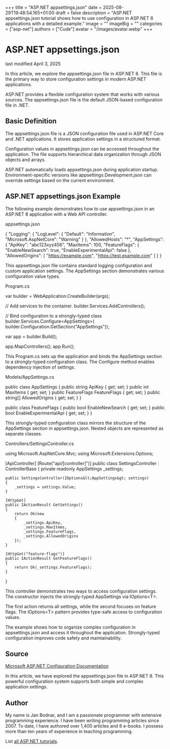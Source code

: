 +++
title = "ASP.NET appsettings.json"
date = 2025-08-29T19:48:54.165+01:00
draft = false
description = "ASP.NET appsettings.json tutorial shows how to use configuration in ASP.NET 8 applications with a detailed example."
image = ""
imageBig = ""
categories = ["asp-net"]
authors = ["Cude"]
avatar = "/images/avatar.webp"
+++

# ASP.NET appsettings.json

last modified April 3, 2025

In this article, we explore the appsettings.json file in ASP.NET 8. This file is
the primary way to store configuration settings in modern ASP.NET applications.

ASP.NET provides a flexible configuration system that works with various sources.
The appsettings.json file is the default JSON-based configuration file in .NET.

## Basic Definition

The appsettings.json file is a JSON configuration file used in ASP.NET Core and
.NET applications. It stores application settings in a structured format.

Configuration values in appsettings.json can be accessed throughout the
application. The file supports hierarchical data organization through JSON
objects and arrays.

ASP.NET automatically loads appsettings.json during application startup.
Environment-specific versions like appsettings.Development.json can override
settings based on the current environment.

## ASP.NET appsettings.json Example

The following example demonstrates how to use appsettings.json in an ASP.NET 8
application with a Web API controller.

appsettings.json
  

{
  "Logging": {
    "LogLevel": {
      "Default": "Information",
      "Microsoft.AspNetCore": "Warning"
    }
  },
  "AllowedHosts": "*",
  "AppSettings": {
    "ApiKey": "abc123xyz456",
    "MaxItems": 100,
    "FeatureFlags": {
      "EnableNewSearch": true,
      "EnableExperimentalApi": false
    },
    "AllowedOrigins": [
      "https://example.com",
      "https://test.example.com"
    ]
  }
}

This appsettings.json file contains standard logging configuration and custom
application settings. The AppSettings section demonstrates various
configuration value types.

Program.cs
  

var builder = WebApplication.CreateBuilder(args);

// Add services to the container.
builder.Services.AddControllers();

// Bind configuration to a strongly-typed class
builder.Services.Configure&lt;AppSettings&gt;(
    builder.Configuration.GetSection("AppSettings"));

var app = builder.Build();

app.MapControllers();
app.Run();

This Program.cs sets up the application and binds the AppSettings section to a
strongly-typed configuration class. The Configure method enables
dependency injection of settings.

Models/AppSettings.cs
  

public class AppSettings
{
    public string ApiKey { get; set; }
    public int MaxItems { get; set; }
    public FeatureFlags FeatureFlags { get; set; }
    public string[] AllowedOrigins { get; set; }
}

public class FeatureFlags
{
    public bool EnableNewSearch { get; set; }
    public bool EnableExperimentalApi { get; set; }
}

This strongly-typed configuration class mirrors the structure of the AppSettings
section in appsettings.json. Nested objects are represented as separate classes.

Controllers/SettingsController.cs
  

using Microsoft.AspNetCore.Mvc;
using Microsoft.Extensions.Options;

[ApiController]
[Route("api/[controller]")]
public class SettingsController : ControllerBase
{
    private readonly AppSettings _settings;

    public SettingsController(IOptions&lt;AppSettings&gt; settings)
    {
        _settings = settings.Value;
    }

    [HttpGet]
    public IActionResult GetSettings()
    {
        return Ok(new
        {
            _settings.ApiKey,
            _settings.MaxItems,
            _settings.FeatureFlags,
            _settings.AllowedOrigins
        });
    }

    [HttpGet("feature-flags")]
    public IActionResult GetFeatureFlags()
    {
        return Ok(_settings.FeatureFlags);
    }
}

This controller demonstrates two ways to access configuration settings. The
constructor injects the strongly-typed AppSettings via IOptions&lt;T&gt;.

The first action returns all settings, while the second focuses on feature flags.
The IOptions&lt;T&gt; pattern provides type-safe access to configuration values.

The example shows how to organize complex configuration in appsettings.json and
access it throughout the application. Strongly-typed configuration improves code
safety and maintainability.

## Source

[Microsoft ASP.NET Configuration Documentation](https://learn.microsoft.com/en-us/aspnet/core/fundamentals/configuration/?view=aspnetcore-8.0)

In this article, we have explored the appsettings.json file in ASP.NET 8. This
powerful configuration system supports both simple and complex application
settings.

## Author

My name is Jan Bodnar, and I am a passionate programmer with extensive
programming experience. I have been writing programming articles since 2007.
To date, I have authored over 1,400 articles and 8 e-books. I possess more
than ten years of experience in teaching programming.

List [all ASP.NET tutorials](/all/#asp-net).